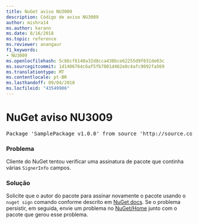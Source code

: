 ```yaml
---
title: NuGet aviso NU3009
description: Código de aviso NU3009
author: mishra14
ms.author: karann
ms.date: 8/16/2018
ms.topic: reference
ms.reviewer: anangaur
f1_keywords:
- NU3009
ms.openlocfilehash: 5c86cf6140a32d8cca438bce62255d9f031de03c
ms.sourcegitcommit: 1d1406764c6af5fb7801d462e0c4afc9092fa569
ms.translationtype: MT
ms.contentlocale: pt-BR
ms.lasthandoff: 09/04/2018
ms.locfileid: "43549906"
---
```

# <a name="nuget-warning-nu3009"></a>NuGet aviso NU3009

<pre>Package 'SamplePackage v1.0.0' from source 'http://source.com/index.json': The package signature file does not contain exactly one primary signature.</pre>

### <a name="issue"></a>Problema

Cliente do NuGet tentou verificar uma assinatura de pacote que continha várias `SignerInfo` campos.


### <a name="solution"></a>Solução

Solicite que o autor do pacote para assinar novamente o pacote usando o `nuget sign` comando conforme descrito em [NuGet docs](https://docs.microsoft.com/en-us/nuget/create-packages/sign-a-package). Se o problema persistir, em seguida, envie um problema no [NuGet/Home](https://github.com/NuGet/Home/issues) junto com o pacote que gerou esse problema.



